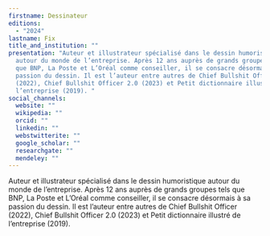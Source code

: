 ```yaml
---
firstname: Dessinateur
editions:
  - "2024"
lastname: Fix
title_and_institution: ""
presentation: "Auteur et illustrateur spécialisé dans le dessin humoristique
  autour du monde de l’entreprise. Après 12 ans auprès de grands groupes tels
  que BNP, La Poste et L’Oréal comme conseiller, il se consacre désormais à sa
  passion du dessin. Il est l’auteur entre autres de Chief Bullshit Officer
  (2022), Chief Bullshit Officer 2.0 (2023) et Petit dictionnaire illustré de
  l’entreprise (2019). "
social_channels:
  website: ""
  wikipedia: ""
  orcid: ""
  linkedin: ""
  webstwitterite: ""
  google_scholar: ""
  researchgate: ""
  mendeley: ""
---
```

Auteur et illustrateur spécialisé dans le dessin humoristique autour du monde de l’entreprise. Après 12 ans auprès de grands groupes tels que BNP, La Poste et L’Oréal comme conseiller, il se consacre désormais à sa passion du dessin. Il est l’auteur entre autres de Chief Bullshit Officer (2022), Chief Bullshit Officer 2.0 (2023) et Petit dictionnaire illustré de l’entreprise (2019).
